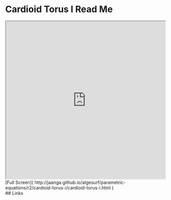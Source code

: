 Cardioid Torus I Read Me
===

<iframe src='http://jaanga.github.io/algesurf/parametric-equations/r2/cardioid-torus-i/cardioid-torus-i.html' width=100% height=500px >
There is an `iframe` here. It is not visible when viewed on github.com/algesurf. To view, please see 'Project Links' below.
</iframe>
[Full Screen]( http://jaanga.github.io/algesurf/parametric-equations/r2/cardioid-torus-i/cardioid-torus-i.html )
<br>
## Links 
<http://www.3d-meier.de/tut3/Seite165.html>  
